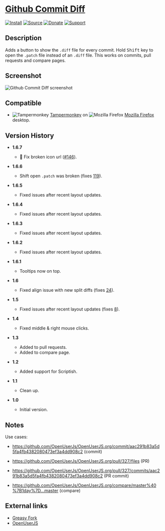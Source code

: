 # [Github Commit Diff](https://github.com/jerone/UserScripts/tree/master/Github_Commit_Diff)

[![Install](https://raw.github.com/jerone/UserScripts/master/_resources/Install-button.png)](https://github.com/jerone/UserScripts/raw/master/Github_Commit_Diff/Github_Commit_Diff.user.js)
[![Source](https://raw.github.com/jerone/UserScripts/master/_resources/Source-button.png)](https://github.com/jerone/UserScripts/blob/master/Github_Commit_Diff/Github_Commit_Diff.user.js)
[![Donate](https://raw.github.com/jerone/UserScripts/master/_resources/Donate-button.png)](https://www.paypal.com/cgi-bin/webscr?cmd=_s-xclick&hosted_button_id=VCYMHWQ7ZMBKW)
[![Support](https://raw.github.com/jerone/UserScripts/master/_resources/Support-button.png)](https://github.com/jerone/UserScripts/issues)

## Description

Adds a button to show the `.diff` file for every commit.
Hold <kbd>Shift</kbd> key to open the `.patch` file instead of an `.diff` file.
This works on commits, pull requests and compare pages.

## Screenshot

![Github Commit Diff screenshot](https://github.com/jerone/UserScripts/raw/master/Github_Commit_Diff/screenshot.jpg)

## Compatible

-   ![Tampermonkey](https://raw.github.com/jerone/UserScripts/master/_resources/Tampermonkey.png) [Tampermonkey](https://addons.mozilla.org/firefox/addon/tampermonkey/) on ![Mozilla Firefox](https://raw.github.com/jerone/UserScripts/master/_resources/Firefox.png) [Mozilla Firefox](http://www.mozilla.org/en-US/firefox/fx/#desktop) desktop.

## Version History

-   **1.6.7**

    -   🐛 Fix broken icon url ([#146](https://github.com/jerone/UserScripts/pull/146)).

-   **1.6.6**

    -   Shift open `.patch` was broken (fixes [119](https://github.com/jerone/UserScripts/issues/119)).

-   **1.6.5**

    -   Fixed issues after recent layout updates.

-   **1.6.4**

    -   Fixed issues after recent layout updates.

-   **1.6.3**

    -   Fixed issues after recent layout updates.

-   **1.6.2**

    -   Fixed issues after recent layout updates.

-   **1.6.1**

    -   Tooltips now on top.

-   **1.6**

    -   Fixed align issue with new split diffs (fixes [24](https://github.com/jerone/UserScripts/issues/24)).

-   **1.5**

    -   Fixed issues after recent layout updates (fixes [8](https://github.com/jerone/UserScripts/issues/8)).

-   **1.4**

    -   Fixed middle & right mouse clicks.

-   **1.3**

    -   Added to pull requests.
    -   Added to compare page.

-   **1.2**

    -   Added support for Scriptish.

-   **1.1**

    -   Clean up.

-   **1.0**

    -   Initial version.

## Notes

Use cases:

-   <https://github.com/OpenUserJs/OpenUserJS.org/commit/aac291b83a5d5fa4fb4382080473ef3a4dd908c2> (commit)

-   <https://github.com/OpenUserJs/OpenUserJS.org/pull/327/files> (PR)

-   <https://github.com/OpenUserJs/OpenUserJS.org/pull/327/commits/aac291b83a5d5fa4fb4382080473ef3a4dd908c2>
    (PR commit)

-   <https://github.com/OpenUserJs/OpenUserJS.org/compare/master%40%7B1day%7D...master> (compare)

## External links

-   [Greasy Fork](https://greasyfork.org/scripts/77)
-   [OpenUserJS](https://openuserjs.org/scripts/jerone/Github_Commit_Diff)
